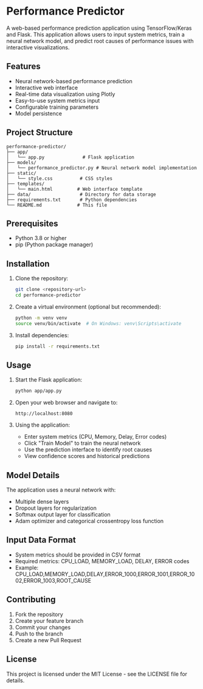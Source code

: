 # Performance Predictor

A web-based performance prediction application using TensorFlow/Keras and Flask. This application allows users to input system metrics, train a neural network model, and predict root causes of performance issues with interactive visualizations.

## Features

- Neural network-based performance prediction
- Interactive web interface
- Real-time data visualization using Plotly
- Easy-to-use system metrics input
- Configurable training parameters
- Model persistence

## Project Structure

```
performance-predictor/
├── app/
│   └── app.py              # Flask application
├── models/
│   └── performance_predictor.py # Neural network model implementation
├── static/
│   └── style.css          # CSS styles
├── templates/
│   └── main.html         # Web interface template
├── data/                  # Directory for data storage
├── requirements.txt       # Python dependencies
└── README.md             # This file
```

## Prerequisites

- Python 3.8 or higher
- pip (Python package manager)

## Installation

1. Clone the repository:
   ```bash
   git clone <repository-url>
   cd performance-predictor
   ```

2. Create a virtual environment (optional but recommended):
   ```bash
   python -m venv venv
   source venv/bin/activate  # On Windows: venv\Scripts\activate
   ```

3. Install dependencies:
   ```bash
   pip install -r requirements.txt
   ```

## Usage

1. Start the Flask application:
   ```bash
   python app/app.py
   ```

2. Open your web browser and navigate to:
   ```
   http://localhost:8080
   ```

3. Using the application:
   - Enter system metrics (CPU, Memory, Delay, Error codes)
   - Click "Train Model" to train the neural network
   - Use the prediction interface to identify root causes
   - View confidence scores and historical predictions

## Model Details

The application uses a neural network with:
- Multiple dense layers
- Dropout layers for regularization
- Softmax output layer for classification
- Adam optimizer and categorical crossentropy loss function

## Input Data Format

- System metrics should be provided in CSV format
- Required metrics: CPU_LOAD, MEMORY_LOAD, DELAY, ERROR codes
- Example: CPU_LOAD,MEMORY_LOAD,DELAY,ERROR_1000,ERROR_1001,ERROR_1002,ERROR_1003,ROOT_CAUSE

## Contributing

1. Fork the repository
2. Create your feature branch
3. Commit your changes
4. Push to the branch
5. Create a new Pull Request

## License

This project is licensed under the MIT License - see the LICENSE file for details. 